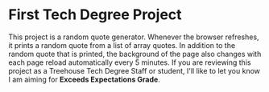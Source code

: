 # First Tech Degree Project

This project is a random quote generator.
Whenever the browser refreshes, it prints a random quote from a list of array quotes.
In addition to the random quote that is printed, the background of the page also changes with each page reload automatically every 5 minutes.
If you are reviewing this project as a Treehouse Tech Degree Staff or student, I'll like to let you know I am aiming for **Exceeds Expectations Grade**.